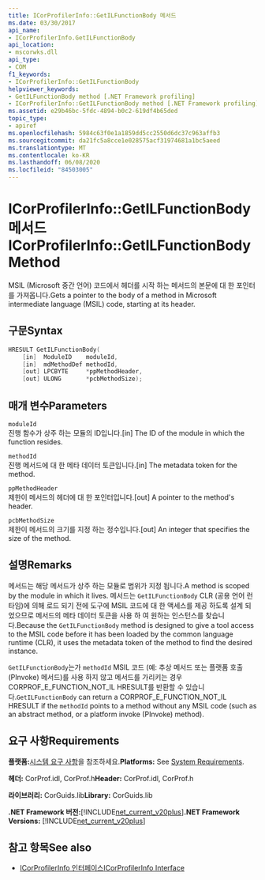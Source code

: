 ```yaml
---
title: ICorProfilerInfo::GetILFunctionBody 메서드
ms.date: 03/30/2017
api_name:
- ICorProfilerInfo.GetILFunctionBody
api_location:
- mscorwks.dll
api_type:
- COM
f1_keywords:
- ICorProfilerInfo::GetILFunctionBody
helpviewer_keywords:
- GetILFunctionBody method [.NET Framework profiling]
- ICorProfilerInfo::GetILFunctionBody method [.NET Framework profiling]
ms.assetid: e29b46bc-5fdc-4894-b0c2-619df4b65ded
topic_type:
- apiref
ms.openlocfilehash: 5984c63f0e1a1859dd5cc2550d6dc37c963affb3
ms.sourcegitcommit: da21fc5a8cce1e028575acf31974681a1bc5aeed
ms.translationtype: MT
ms.contentlocale: ko-KR
ms.lasthandoff: 06/08/2020
ms.locfileid: "84503005"
---
```

# <a name="icorprofilerinfogetilfunctionbody-method"></a><span data-ttu-id="5f3f2-102">ICorProfilerInfo::GetILFunctionBody 메서드</span><span class="sxs-lookup"><span data-stu-id="5f3f2-102">ICorProfilerInfo::GetILFunctionBody Method</span></span>
<span data-ttu-id="5f3f2-103">MSIL (Microsoft 중간 언어) 코드에서 헤더를 시작 하는 메서드의 본문에 대 한 포인터를 가져옵니다.</span><span class="sxs-lookup"><span data-stu-id="5f3f2-103">Gets a pointer to the body of a method in Microsoft intermediate language (MSIL) code, starting at its header.</span></span>  
  
## <a name="syntax"></a><span data-ttu-id="5f3f2-104">구문</span><span class="sxs-lookup"><span data-stu-id="5f3f2-104">Syntax</span></span>  
  
```cpp  
HRESULT GetILFunctionBody(  
    [in]  ModuleID    moduleId,  
    [in]  mdMethodDef methodId,  
    [out] LPCBYTE     *ppMethodHeader,  
    [out] ULONG       *pcbMethodSize);  
```  
  
## <a name="parameters"></a><span data-ttu-id="5f3f2-105">매개 변수</span><span class="sxs-lookup"><span data-stu-id="5f3f2-105">Parameters</span></span>  
 `moduleId`  
 <span data-ttu-id="5f3f2-106">진행 함수가 상주 하는 모듈의 ID입니다.</span><span class="sxs-lookup"><span data-stu-id="5f3f2-106">[in] The ID of the module in which the function resides.</span></span>  
  
 `methodId`  
 <span data-ttu-id="5f3f2-107">진행 메서드에 대 한 메타 데이터 토큰입니다.</span><span class="sxs-lookup"><span data-stu-id="5f3f2-107">[in] The metadata token for the method.</span></span>  
  
 `ppMethodHeader`  
 <span data-ttu-id="5f3f2-108">제한이 메서드의 헤더에 대 한 포인터입니다.</span><span class="sxs-lookup"><span data-stu-id="5f3f2-108">[out] A pointer to the method's header.</span></span>  
  
 `pcbMethodSize`  
 <span data-ttu-id="5f3f2-109">제한이 메서드의 크기를 지정 하는 정수입니다.</span><span class="sxs-lookup"><span data-stu-id="5f3f2-109">[out] An integer that specifies the size of the method.</span></span>  
  
## <a name="remarks"></a><span data-ttu-id="5f3f2-110">설명</span><span class="sxs-lookup"><span data-stu-id="5f3f2-110">Remarks</span></span>  
 <span data-ttu-id="5f3f2-111">메서드는 해당 메서드가 상주 하는 모듈로 범위가 지정 됩니다.</span><span class="sxs-lookup"><span data-stu-id="5f3f2-111">A method is scoped by the module in which it lives.</span></span> <span data-ttu-id="5f3f2-112">메서드는 `GetILFunctionBody` CLR (공용 언어 런타임)에 의해 로드 되기 전에 도구에 MSIL 코드에 대 한 액세스를 제공 하도록 설계 되었으므로 메서드의 메타 데이터 토큰을 사용 하 여 원하는 인스턴스를 찾습니다.</span><span class="sxs-lookup"><span data-stu-id="5f3f2-112">Because the `GetILFunctionBody` method is designed to give a tool access to the MSIL code before it has been loaded by the common language runtime (CLR), it uses the metadata token of the method to find the desired instance.</span></span>  
  
 <span data-ttu-id="5f3f2-113">`GetILFunctionBody`는가 `methodId` MSIL 코드 (예: 추상 메서드 또는 플랫폼 호출 (PInvoke) 메서드)를 사용 하지 않고 메서드를 가리키는 경우 CORPROF_E_FUNCTION_NOT_IL HRESULT를 반환할 수 있습니다.</span><span class="sxs-lookup"><span data-stu-id="5f3f2-113">`GetILFunctionBody` can return a CORPROF_E_FUNCTION_NOT_IL HRESULT if the `methodId` points to a method without any MSIL code (such as an abstract method, or a platform invoke (PInvoke) method).</span></span>  
  
## <a name="requirements"></a><span data-ttu-id="5f3f2-114">요구 사항</span><span class="sxs-lookup"><span data-stu-id="5f3f2-114">Requirements</span></span>  
 <span data-ttu-id="5f3f2-115">**플랫폼:**[시스템 요구 사항](../../get-started/system-requirements.md)을 참조하세요.</span><span class="sxs-lookup"><span data-stu-id="5f3f2-115">**Platforms:** See [System Requirements](../../get-started/system-requirements.md).</span></span>  
  
 <span data-ttu-id="5f3f2-116">**헤더:** CorProf.idl, CorProf.h</span><span class="sxs-lookup"><span data-stu-id="5f3f2-116">**Header:** CorProf.idl, CorProf.h</span></span>  
  
 <span data-ttu-id="5f3f2-117">**라이브러리:** CorGuids.lib</span><span class="sxs-lookup"><span data-stu-id="5f3f2-117">**Library:** CorGuids.lib</span></span>  
  
 <span data-ttu-id="5f3f2-118">**.NET Framework 버전:**[!INCLUDE[net_current_v20plus](../../../../includes/net-current-v20plus-md.md)]</span><span class="sxs-lookup"><span data-stu-id="5f3f2-118">**.NET Framework Versions:** [!INCLUDE[net_current_v20plus](../../../../includes/net-current-v20plus-md.md)]</span></span>  
  
## <a name="see-also"></a><span data-ttu-id="5f3f2-119">참고 항목</span><span class="sxs-lookup"><span data-stu-id="5f3f2-119">See also</span></span>

- [<span data-ttu-id="5f3f2-120">ICorProfilerInfo 인터페이스</span><span class="sxs-lookup"><span data-stu-id="5f3f2-120">ICorProfilerInfo Interface</span></span>](icorprofilerinfo-interface.md)
